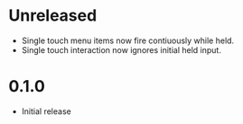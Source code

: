 Unreleased
==========

 - Single touch menu items now fire contiuously while held.
 - Single touch interaction now ignores initial held input.

0.1.0
=====

 - Initial release

